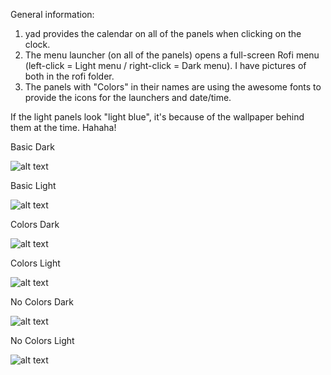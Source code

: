 General information: 
1. yad provides the calendar on all of the panels when clicking on the clock.
2. The menu launcher (on all of the panels) opens a full-screen Rofi menu (left-click = Light menu / right-click = Dark menu). I have pictures of both in the rofi folder.
3. The panels with "Colors" in their names are using the awesome fonts to provide the icons for the launchers and date/time.

If the light panels look "light blue", it's because of the wallpaper behind them at the time. Hahaha!

Basic Dark

![alt text](https://13707080-557519846114226283.preview.editmysite.com/uploads/1/3/7/0/13707080/2020-12-02-054049-1365x36-scrot_orig.png)

Basic Light

![alt text](https://13707080-557519846114226283.preview.editmysite.com/uploads/1/3/7/0/13707080/2020-12-02-054153-1365x50-scrot_orig.png)

Colors Dark

![alt text](https://13707080-557519846114226283.preview.editmysite.com/uploads/1/3/7/0/13707080/2020-12-02-054225-1365x58-scrot_orig.png)

Colors Light

![alt text](https://13707080-557519846114226283.preview.editmysite.com/uploads/1/3/7/0/13707080/2020-12-02-054252-1365x45-scrot_orig.png)

No Colors Dark

![alt text](https://13707080-557519846114226283.preview.editmysite.com/uploads/1/3/7/0/13707080/2020-12-02-054322-1365x42-scrot_orig.png)

No Colors Light

![alt text](https://13707080-557519846114226283.preview.editmysite.com/uploads/1/3/7/0/13707080/2020-12-02-054356-1365x44-scrot_orig.png)
